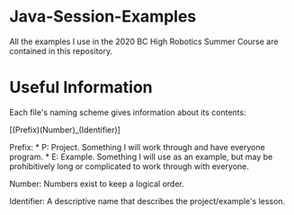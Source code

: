 # Java-Session-Examples

All the examples I use in the 2020 BC High Robotics Summer Course are contained in this repository.

# Useful Information

Each file's naming scheme gives information about its contents:

[(Prefix)(Number)_(Identifier)]

Prefix:
    * P: Project. Something I will work through and have everyone program.
    * E: Example. Something I will use as an example, but may be prohibitively long or complicated to work through with everyone.

Number:
    Numbers exist to keep a logical order.

Identifier:
    A descriptive name that describes the project/example's lesson.